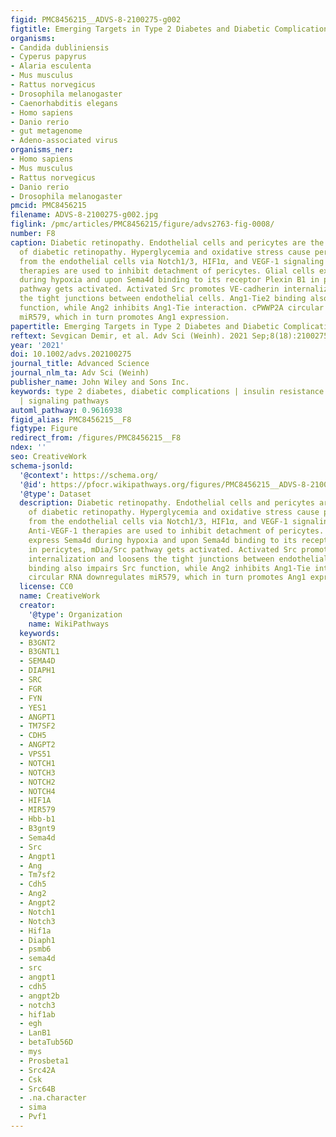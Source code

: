 ```yaml
---
figid: PMC8456215__ADVS-8-2100275-g002
figtitle: Emerging Targets in Type 2 Diabetes and Diabetic Complications
organisms:
- Candida dubliniensis
- Cyperus papyrus
- Alaria esculenta
- Mus musculus
- Rattus norvegicus
- Drosophila melanogaster
- Caenorhabditis elegans
- Homo sapiens
- Danio rerio
- gut metagenome
- Adeno-associated virus
organisms_ner:
- Homo sapiens
- Mus musculus
- Rattus norvegicus
- Danio rerio
- Drosophila melanogaster
pmcid: PMC8456215
filename: ADVS-8-2100275-g002.jpg
figlink: /pmc/articles/PMC8456215/figure/advs2763-fig-0008/
number: F8
caption: Diabetic retinopathy. Endothelial cells and pericytes are the two regulators
  of diabetic retinopathy. Hyperglycemia and oxidative stress cause pericyte detachment
  from the endothelial cells via Notch1/3, HIF1α, and VEGF‐1 signaling pathways. Anti‐VEGF‐1
  therapies are used to inhibit detachment of pericytes. Glial cells express Sema4d
  during hypoxia and upon Sema4d binding to its receptor Plexin B1 in pericytes, mDia/Src
  pathway gets activated. Activated Src promotes VE‐cadherin internalization and loosens
  the tight junctions between endothelial cells. Ang1‐Tie2 binding also impairs Src
  function, while Ang2 inhibits Ang1‐Tie interaction. cPWWP2A circular RNA downregulates
  miR579, which in turn promotes Ang1 expression.
papertitle: Emerging Targets in Type 2 Diabetes and Diabetic Complications.
reftext: Sevgican Demir, et al. Adv Sci (Weinh). 2021 Sep;8(18):2100275.
year: '2021'
doi: 10.1002/advs.202100275
journal_title: Advanced Science
journal_nlm_ta: Adv Sci (Weinh)
publisher_name: John Wiley and Sons Inc.
keywords: type 2 diabetes, diabetic complications | insulin resistance | metabolism
  | signaling pathways
automl_pathway: 0.9616938
figid_alias: PMC8456215__F8
figtype: Figure
redirect_from: /figures/PMC8456215__F8
ndex: ''
seo: CreativeWork
schema-jsonld:
  '@context': https://schema.org/
  '@id': https://pfocr.wikipathways.org/figures/PMC8456215__ADVS-8-2100275-g002.html
  '@type': Dataset
  description: Diabetic retinopathy. Endothelial cells and pericytes are the two regulators
    of diabetic retinopathy. Hyperglycemia and oxidative stress cause pericyte detachment
    from the endothelial cells via Notch1/3, HIF1α, and VEGF‐1 signaling pathways.
    Anti‐VEGF‐1 therapies are used to inhibit detachment of pericytes. Glial cells
    express Sema4d during hypoxia and upon Sema4d binding to its receptor Plexin B1
    in pericytes, mDia/Src pathway gets activated. Activated Src promotes VE‐cadherin
    internalization and loosens the tight junctions between endothelial cells. Ang1‐Tie2
    binding also impairs Src function, while Ang2 inhibits Ang1‐Tie interaction. cPWWP2A
    circular RNA downregulates miR579, which in turn promotes Ang1 expression.
  license: CC0
  name: CreativeWork
  creator:
    '@type': Organization
    name: WikiPathways
  keywords:
  - B3GNT2
  - B3GNTL1
  - SEMA4D
  - DIAPH1
  - SRC
  - FGR
  - FYN
  - YES1
  - ANGPT1
  - TM7SF2
  - CDH5
  - ANGPT2
  - VPS51
  - NOTCH1
  - NOTCH3
  - NOTCH2
  - NOTCH4
  - HIF1A
  - MIR579
  - Hbb-b1
  - B3gnt9
  - Sema4d
  - Src
  - Angpt1
  - Ang
  - Tm7sf2
  - Cdh5
  - Ang2
  - Angpt2
  - Notch1
  - Notch3
  - Hif1a
  - Diaph1
  - psmb6
  - sema4d
  - src
  - angpt1
  - cdh5
  - angpt2b
  - notch3
  - hif1ab
  - egh
  - LanB1
  - betaTub56D
  - mys
  - Prosbeta1
  - Src42A
  - Csk
  - Src64B
  - .na.character
  - sima
  - Pvf1
---
```

